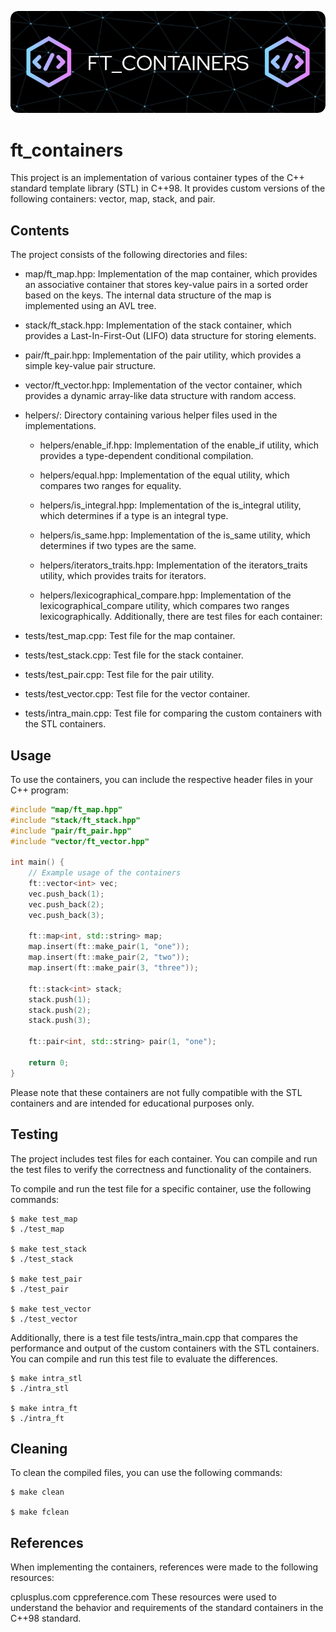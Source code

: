 ![Header](./ft_containers.png)
# ft_containers
This project is an implementation of various container types of the C++ standard template library (STL) in C++98. It provides custom versions of the following containers: vector, map, stack, and pair.

## Contents
The project consists of the following directories and files:

- map/ft_map.hpp: Implementation of the map container, which provides an associative container that stores key-value pairs in a sorted order based on the keys. The internal data structure of the map is implemented using an AVL tree.
- stack/ft_stack.hpp: Implementation of the stack container, which provides a Last-In-First-Out (LIFO) data structure for storing elements.
- pair/ft_pair.hpp: Implementation of the pair utility, which provides a simple key-value pair structure.
- vector/ft_vector.hpp: Implementation of the vector container, which provides a dynamic array-like data structure with random access.
- helpers/: Directory containing various helper files used in the implementations.
    - helpers/enable_if.hpp: Implementation of the enable_if utility, which provides a type-dependent conditional compilation.
    - helpers/equal.hpp: Implementation of the equal utility, which compares two ranges for equality.

    - helpers/is_integral.hpp: Implementation of the is_integral utility, which determines if a type is an integral type.
    - helpers/is_same.hpp: Implementation of the is_same utility, which determines if two types are the same.
    - helpers/iterators_traits.hpp: Implementation of the iterators_traits utility, which provides traits for iterators.
    - helpers/lexicographical_compare.hpp: Implementation of the lexicographical_compare utility, which compares two ranges lexicographically.
Additionally, there are test files for each container:

- tests/test_map.cpp: Test file for the map container.
- tests/test_stack.cpp: Test file for the stack container.
- tests/test_pair.cpp: Test file for the pair utility.
- tests/test_vector.cpp: Test file for the vector container.
- tests/intra_main.cpp: Test file for comparing the custom containers with the STL containers.

## Usage
To use the containers, you can include the respective header files in your C++ program:

```cpp
#include "map/ft_map.hpp"
#include "stack/ft_stack.hpp"
#include "pair/ft_pair.hpp"
#include "vector/ft_vector.hpp"

int main() {
    // Example usage of the containers
    ft::vector<int> vec;
    vec.push_back(1);
    vec.push_back(2);
    vec.push_back(3);

    ft::map<int, std::string> map;
    map.insert(ft::make_pair(1, "one"));
    map.insert(ft::make_pair(2, "two"));
    map.insert(ft::make_pair(3, "three"));

    ft::stack<int> stack;
    stack.push(1);
    stack.push(2);
    stack.push(3);

    ft::pair<int, std::string> pair(1, "one");

    return 0;
}
```
Please note that these containers are not fully compatible with the STL containers and are intended for educational purposes only.

## Testing
The project includes test files for each container. You can compile and run the test files to verify the correctness and functionality of the containers.

To compile and run the test file for a specific container, use the following commands:

```shell
$ make test_map
$ ./test_map

$ make test_stack
$ ./test_stack

$ make test_pair
$ ./test_pair

$ make test_vector
$ ./test_vector
```
Additionally, there is a test file tests/intra_main.cpp that compares the performance and output of the custom containers with the STL containers. You can compile and run this test file to evaluate the differences.

```shell
$ make intra_stl
$ ./intra_stl

$ make intra_ft
$ ./intra_ft
```
## Cleaning
To clean the compiled files, you can use the following commands:

```shell
$ make clean

$ make fclean
```
## References
When implementing the containers, references were made to the following resources:

cplusplus.com
cppreference.com
These resources were used to understand the behavior and requirements of the standard containers in the C++98 standard.
